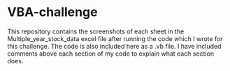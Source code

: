 # VBA-challenge

This repository contains the screenshots of each sheet in the Multiple_year_stock_data excel file after running the code which I wrote for this challenge. The code is also included here as a .vb file. I have included comments above each section of my code to explain what each section does.
